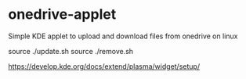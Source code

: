 # onedrive-applet
Simple KDE applet to upload and download files from onedrive on linux

source ./update.sh
source ./remove.sh

https://develop.kde.org/docs/extend/plasma/widget/setup/